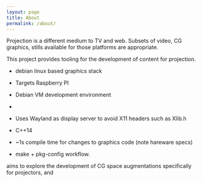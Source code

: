 ```yaml
---
layout: page
title: About
permalink: /about/
---
```


Projection is a different medium to TV and web.
Subsets of video, CG graphics, stills available for those platforms are appropriate.

This project provides tooling for the development of content for projection.

* debian linux based graphics stack
* Targets Raspberry PI
* Debian VM development environment
*

* Uses Wayland as display server to avoid X11 headers such as Xlib.h
* C++14
* ~1s compile time for changes to graphics code (note hareware specs)
* make + pkg-config workflow.

 aims to  explore the development of CG space augmentations specifically for projectors,
and
